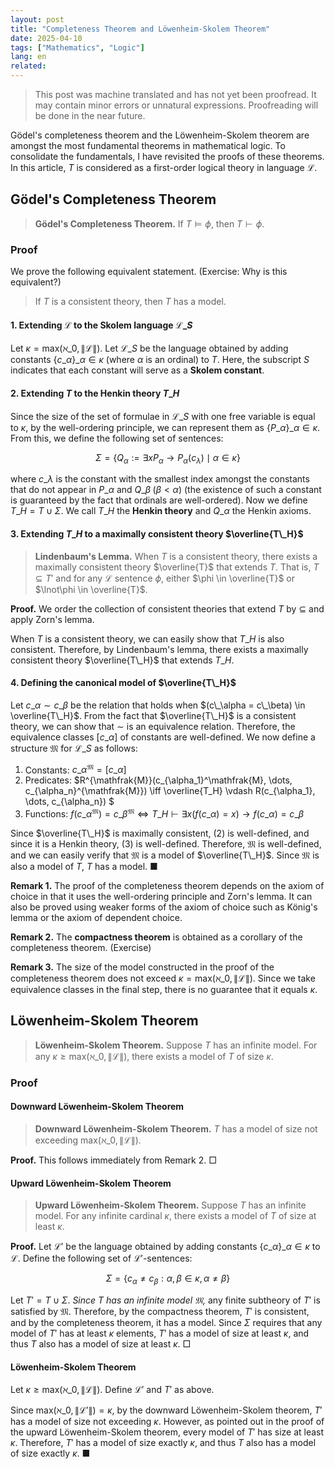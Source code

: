 ```yaml
---
layout: post
title: "Completeness Theorem and Löwenheim-Skolem Theorem"
date: 2025-04-10
tags: ["Mathematics", "Logic"]
lang: en
related:
---
```


> This post was machine translated and has not yet been proofread. It may contain minor errors or unnatural expressions. Proofreading will be done in the near future.

Gödel's completeness theorem and the Löwenheim-Skolem theorem are amongst the most fundamental theorems in mathematical logic. To consolidate the fundamentals, I have revisited the proofs of these theorems. In this article, $T$ is considered as a first-order logical theory in language $\mathcal{L}$.

## Gödel's Completeness Theorem

> **Gödel's Completeness Theorem.** If $T \vDash \phi$, then $T \vdash \phi$.

### Proof

We prove the following equivalent statement. (Exercise: Why is this equivalent?)

> If $T$ is a consistent theory, then $T$ has a model.

#### 1. Extending $\mathcal{L}$ to the Skolem language $\mathcal{L}\_S$

Let $\kappa = \mathrm{max}(\aleph\_0, \|\mathcal{L}\|)$. Let $\mathcal{L}\_S$ be the language obtained by adding constants $\lbrace  c\_\alpha \rbrace \_{\alpha \in \kappa}$ (where $\alpha$ is an ordinal) to $T$. Here, the subscript $S$ indicates that each constant will serve as a **Skolem constant**.

#### 2. Extending $T$ to the Henkin theory $T\_H$

Since the size of the set of formulae in $\mathcal{L}\_S$ with one free variable is equal to $\kappa$, by the well-ordering principle, we can represent them as $\lbrace  P\_\alpha \rbrace \_{\alpha \in \kappa}$. From this, we define the following set of sentences:

$$
\Sigma = \{ Q_\alpha := \exists x P_\alpha \rightarrow P_\alpha(c_\lambda) \mid \alpha \in \kappa \}
$$

where $c\_\lambda$ is the constant with the smallest index amongst the constants that do not appear in $P\_\alpha$ and $Q\_\beta \; (\beta < \alpha)$ (the existence of such a constant is guaranteed by the fact that ordinals are well-ordered). Now we define $T\_H = T \cup \Sigma$. We call $T\_H$ the **Henkin theory** and $Q\_\alpha$ the Henkin axioms.

#### 3. Extending $T\_H$ to a maximally consistent theory $\overline{T\_H}$

> **Lindenbaum's Lemma.** When $T$ is a consistent theory, there exists a maximally consistent theory $\overline{T}$ that extends $T$. That is, $T \subseteq T'$ and for any $\mathcal{L}$ sentence $\phi$, either $\phi \in \overline{T}$ or $\lnot\phi \in \overline{T}$.

**Proof.** We order the collection of consistent theories that extend $T$ by $\subseteq$ and apply Zorn's lemma.

When $T$ is a consistent theory, we can easily show that $T\_H$ is also consistent. Therefore, by Lindenbaum's lemma, there exists a maximally consistent theory $\overline{T\_H}$ that extends $T\_H$.

#### 4. Defining the canonical model of $\overline{T\_H}$

Let $c\_\alpha \sim c\_\beta$ be the relation that holds when $(c\_\alpha = c\_\beta) \in \overline{T\_H}$. From the fact that $\overline{T\_H}$ is a consistent theory, we can show that $\sim$ is an equivalence relation. Therefore, the equivalence classes $[c\_\alpha]$ of constants are well-defined. We now define a structure $\mathfrak{M}$ for $\mathcal{L}\_S$ as follows:

1. Constants: $c\_\alpha^{\mathfrak{M}} = [c\_\alpha]$
2. Predicates: $R^{\mathfrak{M}}(c\_{\alpha_1}^\mathfrak{M}, \dots, c\_{\alpha_n}^{\mathfrak{M}}) \iff \overline{T_H} \vdash R(c\_{\alpha_1}, \dots, c\_{\alpha_n}) $
3. Functions: $f(c\_\alpha^\mathfrak{M}) = c\_\beta^\mathfrak{M} \iff T\_H \vdash \exists x (f(c\_\alpha) = x) \rightarrow f(c\_\alpha) = c\_\beta$

Since $\overline{T\_H}$ is maximally consistent, (2) is well-defined, and since it is a Henkin theory, (3) is well-defined. Therefore, $\mathfrak{M}$ is well-defined, and we can easily verify that $\mathfrak{M}$ is a model of $\overline{T\_H}$. Since $\mathfrak{M}$ is also a model of $T$, $T$ has a model. ■

**Remark 1.** The proof of the completeness theorem depends on the axiom of choice in that it uses the well-ordering principle and Zorn's lemma. It can also be proved using weaker forms of the axiom of choice such as König's lemma or the axiom of dependent choice.

**Remark 2.** The **compactness theorem** is obtained as a corollary of the completeness theorem. (Exercise)

**Remark 3.** The size of the model constructed in the proof of the completeness theorem does not exceed $\kappa = \mathrm{max}(\aleph\_0, \|\mathcal{L}\|)$. Since we take equivalence classes in the final step, there is no guarantee that it equals $\kappa$.

## Löwenheim-Skolem Theorem

> **Löwenheim-Skolem Theorem.** Suppose $T$ has an infinite model. For any $\kappa \geq \mathrm{max}(\aleph\_0, \|\mathcal{L}\|)$, there exists a model of $T$ of size $\kappa$.

### Proof

#### Downward Löwenheim-Skolem Theorem

> **Downward Löwenheim-Skolem Theorem.** $T$ has a model of size not exceeding $\mathrm{max}(\aleph\_0, \|\mathcal{L}\|)$.

**Proof.** This follows immediately from Remark 2. □

#### Upward Löwenheim-Skolem Theorem

> **Upward Löwenheim-Skolem Theorem.** Suppose $T$ has an infinite model. For any infinite cardinal $\kappa$, there exists a model of $T$ of size at least $\kappa$.

**Proof.** Let $\mathcal{L}'$ be the language obtained by adding constants $\lbrace  c\_\alpha \rbrace \_{\alpha \in \kappa}$ to $\mathcal{L}$. Define the following set of $\mathcal{L}'$-sentences:

$$
\Sigma = \{ c_\alpha \neq c_\beta : \alpha, \beta \in \kappa, \alpha \neq \beta \}
$$

Let $T' = T \cup \Sigma$. _Since $T$ has an infinite model $\mathfrak{M}$,_ any finite subtheory of $T'$ is satisfied by $\mathfrak{M}$. Therefore, by the compactness theorem, $T'$ is consistent, and by the completeness theorem, it has a model. Since $\Sigma$ requires that any model of $T'$ has at least $\kappa$ elements, $T'$ has a model of size at least $\kappa$, and thus $T$ also has a model of size at least $\kappa$. □

#### Löwenheim-Skolem Theorem

Let $\kappa \geq \mathrm{max}(\aleph\_0, \|\mathcal{L}\|)$. Define $\mathcal{L}'$ and $T'$ as above.

Since $\mathrm{max}(\aleph\_0, \|\mathcal{L}'\|) = \kappa$, by the downward Löwenheim-Skolem theorem, $T'$ has a model of size not exceeding $\kappa$. However, as pointed out in the proof of the upward Löwenheim-Skolem theorem, every model of $T'$ has size at least $\kappa$. Therefore, $T'$ has a model of size exactly $\kappa$, and thus $T$ also has a model of size exactly $\kappa$. ■

